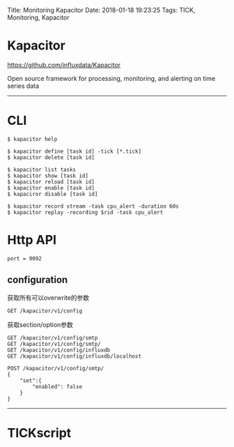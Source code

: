 Title: Monitoring Kapacitor
Date: 2018-01-18 19:23:25
Tags: TICK, Monitoring, Kapacitor



# Kapacitor

<https://github.com/influxdata/Kapacitor>

Open source framework for processing, monitoring, and alerting on time series data

***

# CLI

    $ kapacitor help

    $ kapacitor define [task id] -tick [*.tick]
    $ kapacitor delete [task id]

    $ kapacitor list tasks
    $ kapacitor show [task id]
    $ kapacitor reload [task id]
    $ kapacitor enable [task id]
    $ kapaciror disable [task id]

    $ kapacitor record stream -task cpu_alert -duration 60s
    $ kapacitor replay -recording $rid -task cpu_alert

# Http API

    port = 9092

## configuration

获取所有可以overwrite的参数

    GET /kapacitor/v1/config

获取section/option参数

    GET /kapacitor/v1/config/smtp
    GET /kapacitor/v1/config/smtp/
    GET /kapacitor/v1/config/influxdb
    GET /kapacitor/v1/config/influxdb/localhost

    POST /kapacitor/v1/config/smtp/
    {
        "set":{
            "enabled": false
        }
    }

***

# TICKscript



